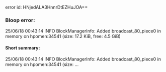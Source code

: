 error id: HNjedALA3HnnrDtEZHuJOA==
### Bloop error:

25/06/18 00:43:14 INFO BlockManagerInfo: Added broadcast_80_piece0 in memory on hpomen:34541 (size: 17.2 KiB, free: 4.5 GiB)
#### Short summary: 

25/06/18 00:43:14 INFO BlockManagerInfo: Added broadcast_80_piece0 in memory on hpomen:34541 (size: ...